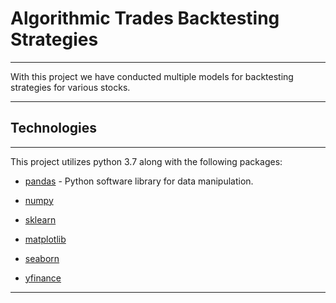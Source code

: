# Algorithmic Trades Backtesting Strategies

---

With this project we have conducted multiple models for backtesting strategies for various stocks. 

---

## Technologies

---

This project utilizes python 3.7 along with the following packages:

* [pandas](https://pandas.pydata.org/) - Python software library for data manipulation.

* [numpy](https://numpy.org/)

* [sklearn](https://scikit-learn.org/stable/)

* [matplotlib](https://matplotlib.org/)

* [seaborn](https://seaborn.pydata.org/)

* [yfinance](https://pypi.org/project/yfinance/)

---



